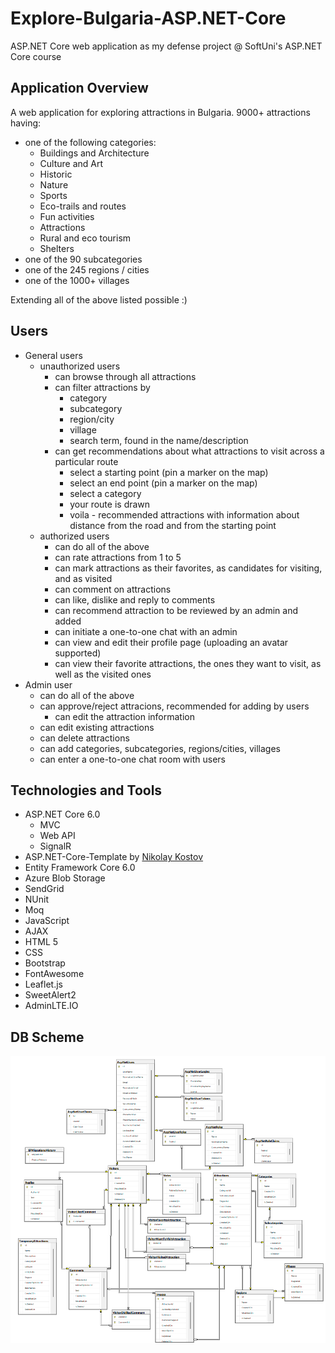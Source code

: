 # Explore-Bulgaria-ASP.NET-Core
ASP.NET Core web application as my defense project @ SoftUni's ASP.NET Core course

## Application Overview
A web application for exploring attractions in Bulgaria.
9000+ attractions having:
+ one of the following categories:
	+ Buildings and Architecture
	+ Culture and Art
	+ Historic
	+ Nature
	+ Sports
	+ Eco-trails and routes
	+ Fun activities
	+ Attractions
	+ Rural and eco tourism
	+ Shelters
+ one of the 90 subcategories
+ one of the 245 regions / cities
+ one of the 1000+ villages

Extending all of the above listed possible :)

## Users
+ General users
	+ unauthorized users
		+ can browse through all attractions
		+ can filter attractions by
			+ category 
			+ subcategory 
			+ region/city 
			+ village 
			+ search term, found in the name/description
		+ can get recommendations about what attractions to visit across a particular route
			+ select a starting point (pin a marker on the map)
			+ select an end point (pin a marker on the map)
			+ select a category
			+ your route is drawn
			+ voila - recommended attractions with information about distance from the road and from the starting point
	+ authorized users
		+ can do all of the above
		+ can rate attractions from 1 to 5
		+ can mark attractions as their favorites, as candidates for visiting, and as visited
		+ can comment on attractions
		+ can like, dislike and reply to comments
		+ can recommend attraction to be reviewed by an admin and added
		+ can initiate a one-to-one chat with an admin
		+ can view and edit their profile page (uploading an avatar supported)
		+ can view their favorite attractions, the ones they want to visit, as well as the visited ones
+ Admin user
    + can do all of the above
	+ can approve/reject attracions, recommended for adding by users
		+ can edit the attraction information
    + can edit existing attractions
	+ can delete attractions
	+ can add categories, subcategories, regions/cities, villages
	+ can enter a one-to-one chat room with users

## Technologies and Tools
+ ASP.NET Core 6.0
	+ MVC
	+ Web API
	+ SignalR
+ ASP.NET-Core-Template by [Nikolay Kostov](https://github.com/NikolayIT)
+ Entity Framework Core 6.0
+ Azure Blob Storage
+ SendGrid
+ NUnit
+ Moq
+ JavaScript
+ AJAX
+ HTML 5
+ CSS
+ Bootstrap
+ FontAwesome
+ Leaflet.js
+ SweetAlert2
+ AdminLTE.IO

## DB Scheme
![](images/db-scheme.png)

